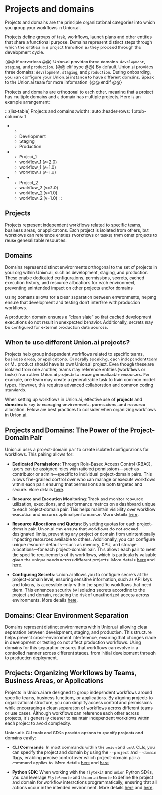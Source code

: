 # Projects and domains

Projects and domains are the principle organizational categories into which you group your workflows in Union.ai.

Projects define groups of task, workflows, launch plans and other entities that share a functional purpose.
Domains represent distinct steps through which the entities in a project transition as they proceed through the development cycle.

{@@ if serverless @@}
Union.ai provides three domains: `development`, `staging`, and `production`.
{@@ elif byoc @@}
By default, Union.ai provides three domains: `development`, `staging`, and `production`.
During onboarding, you can configure your Union.ai instance to have different domains.
Speak to the Union.ai team for more information.
{@@ endif @@}

Projects and domains are orthogonal to each other, meaning that a project has multiple domains and a domain has multiple projects.
Here is an example arrangement:

:::{list-table} Projects and domains
:widths: auto
:header-rows: 1
:stub-columns: 1
*   -
    - Development
    - Staging
    - Production
*   - Project_1
    - workflow_1 (v=2.0)
    - workflow_1 (v=1.0)
    - workflow_1 (v=1.0)
*   - Project_2
    - workflow_2 (v=2.0)
    - workflow_2 (v=1.0)
    - workflow_2 (v=1.0)
:::

## Projects

Projects represent independent workflows related to specific teams, business areas, or applications.
Each project is isolated from others, but workflows can reference entities (workflows or tasks) from other projects to reuse generalizable resources.


## Domains

Domains represent distinct environments orthogonal to the set of projects in your org within Union.ai, such as development, staging, and production.
These enable dedicated configurations, permissions, secrets, cached execution history, and resource allocations for each environment, preventing unintended impact on other projects and/or domains.

Using domains allows for a clear separation between environments, helping ensure that development and testing don't interfere with production workflows.

A production domain ensures a “clean slate” so that cached development executions do not result in unexpected behavior.
Additionally, secrets may be configured for external production data sources.


## When to use different Union.ai projects?

Projects help group independent workflows related to specific teams, business areas, or applications.
Generally speaking, each independent team or ML product should have its own Union.ai project.
Even though these are isolated from one another, teams may reference entities (workflows or tasks) from other Union.ai projects to reuse generalizable resources.
For example, one team may create a generalizable task to train common model types.
However, this requires advanced collaboration and common coding standards.

When setting up workflows in Union.ai, effective use of **projects** and **domains** is key to managing environments, permissions, and resource allocation.
Below are best practices to consider when organizing workflows in Union.ai.


## Projects and Domains: The Power of the Project-Domain Pair

Union.ai uses a project-domain pair to create isolated configurations for workflows. This pairing allows for:

* **Dedicated Permissions**: Through Role-Based Access Control (RBAC), users can be assigned roles with tailored permissions—such as contributor or admin—specific to individual project-domain pairs. This allows fine-grained control over who can manage or execute workflows within each pair, ensuring that permissions are both targeted and secure. More details [here](https://docs.union.ai/byoc/user-guide/administration/user-management#custom-roles-and-policies).

* **Resource and Execution Monitoring**: Track and monitor resource utilization, executions, and performance metrics on a dashboard unique to each project-domain pair. This helps maintain visibility over workflow execution and ensures optimal performance. More details [here](https://docs.union.ai/byoc/user-guide/administration/usage#usage).

* **Resource Allocations and Quotas**: By setting quotas for each project-domain pair, Union.ai can ensure that workflows do not exceed designated limits, preventing any project or domain from unintentionally impacting resources available to others. Additionally, you can configure unique resource defaults—such as memory, CPU, and storage allocations—for each project-domain pair. This allows each pair to meet the specific requirements of its workflows, which is particularly valuable given the unique needs across different projects. More details [here](https://docs.union.ai/byoc/user-guide/core-concepts/tasks/task-hardware-environment/customizing-task-resources#execution-defaults-and-resource-quotas) and [here](https://docs.union.ai/byoc/user-guide/administration/usage#resource-quotas).

* **Configuring Secrets**: Union.ai allows you to configure secrets at the project-domain level, ensuring sensitive information, such as API keys and tokens, is accessible only within the specific workflows that need them. This enhances security by isolating secrets according to the project and domain, reducing the risk of unauthorized access across environments. More details [here](https://docs.union.ai/byoc/user-guide/development-cycle/managing-secrets#managing-secrets).

## Domains: Clear Environment Separation

Domains represent distinct environments within Union.ai, allowing clear separation between development, staging, and production. This structure helps prevent cross-environment interference, ensuring that changes made in development or testing do not affect production workflows. Using domains for this separation ensures that workflows can evolve in a controlled manner across different stages, from initial development through to production deployment.

## Projects: Organizing Workflows by Teams, Business Areas, or Applications

Projects in Union.ai are designed to group independent workflows around specific teams, business functions, or applications. By aligning projects to organizational structure, you can simplify access control and permissions while encouraging a clean separation of workflows across different teams or use cases. Although workflows can reference each other across projects, it's generally cleaner to maintain independent workflows within each project to avoid complexity.

Union.ai’s CLI tools and SDKs provide options to specify projects and domains easily:

* **CLI Commands**: In most commands within the `union` and `uctl` CLIs, you can specify the project and domain by using the `--project` and `--domain` flags, enabling precise control over which project-domain pair a command applies to. More details [here](https://docs.union.ai/byoc/api-reference/union-cli) and [here](https://docs.union.ai/byoc/api-reference/uctl-cli/).

* **Python SDK**: When working with the `flytekit` and `union` Python SDKs, you can leverage `FlyteRemote` and `Union.aiRemote` to define the project and domain for workflow interactions programmatically, ensuring that all actions occur in the intended environment. More details [here](https://docs.union.ai/byoc/user-guide/development-cycle/union-remote#unionremote) and [here](https://docs.flyte.org/en/latest/api/flytekit/design/control_plane.html).


